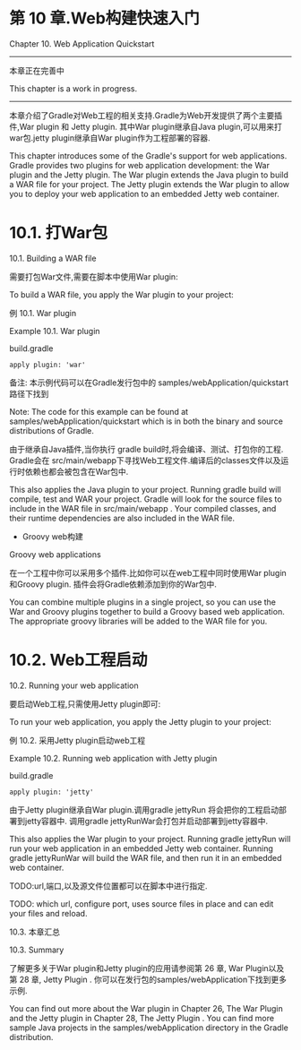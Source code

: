 # **第 10 章.Web构建快速入门**

Chapter 10. Web Application Quickstart

-----

本章正在完善中

This chapter is a work in progress.

-----

本章介绍了Gradle对Web工程的相关支持.Gradle为Web开发提供了两个主要插件,War plugin 和 Jetty plugin. 其中War plugin继承自Java plugin,可以用来打war包.jetty plugin继承自War plugin作为工程部署的容器.

This chapter introduces some of the Gradle's support for web applications. Gradle provides two plugins for web application development: the War plugin and the Jetty plugin. The War plugin extends the Java plugin to build a WAR file for your project. The Jetty plugin extends the War plugin to allow you to deploy your web application to an embedded Jetty web container.

# **10.1. 打War包**

10.1. Building a WAR file

需要打包War文件,需要在脚本中使用War plugin:

To build a WAR file, you apply the War plugin to your project:

例 10.1. War plugin

Example 10.1. War plugin

build.gradle

```
apply plugin: 'war'
```
					
备注: 本示例代码可以在Gradle发行包中的 samples/webApplication/quickstart 路径下找到

Note: The code for this example can be found at samples/webApplication/quickstart which is in both the binary and source distributions of Gradle.

由于继承自Java插件,当你执行 gradle build时,将会编译、测试、打包你的工程. Gradle会在 src/main/webapp下寻找Web工程文件.编译后的classes文件以及运行时依赖也都会被包含在War包中.

This also applies the Java plugin to your project. Running gradle build will compile, test and WAR your project. Gradle will look for the source files to include in the WAR file in src/main/webapp . Your compiled classes, and their runtime dependencies are also included in the WAR file.

* Groovy web构建

Groovy web applications

在一个工程中你可以采用多个插件.比如你可以在web工程中同时使用War plugin和Groovy plugin. 插件会将Gradle依赖添加到你的War包中.

You can combine multiple plugins in a single project, so you can use the War and Groovy plugins together to build a Groovy based web application. The appropriate groovy libraries will be added to the WAR file for you.

# **10.2. Web工程启动**

10.2. Running your web application

要启动Web工程,只需使用Jetty plugin即可:

To run your web application, you apply the Jetty plugin to your project:

例 10.2. 采用Jetty plugin启动web工程

Example 10.2. Running web application with Jetty plugin

build.gradle

```
apply plugin: 'jetty'
```
					
由于Jetty plugin继承自War plugin.调用gradle jettyRun 将会把你的工程启动部署到jetty容器中. 调用gradle jettyRunWar会打包并启动部署到jetty容器中.

This also applies the War plugin to your project. Running gradle jettyRun will run your web application in an embedded Jetty web container. Running gradle jettyRunWar will build the WAR file, and then run it in an embedded web container.

TODO:url,端口,以及源文件位置都可以在脚本中进行指定.

TODO: which url, configure port, uses source files in place and can edit your files and reload.

10.3. 本章汇总

10.3. Summary

了解更多关于War plugin和Jetty plugin的应用请参阅第 26 章, War Plugin以及 第 28 章, Jetty Plugin . 你可以在发行包的samples/webApplication下找到更多示例.

You can find out more about the War plugin in Chapter 26, The War Plugin and the Jetty plugin in Chapter 28, The Jetty Plugin . You can find more sample Java projects in the samples/webApplication directory in the Gradle distribution.

